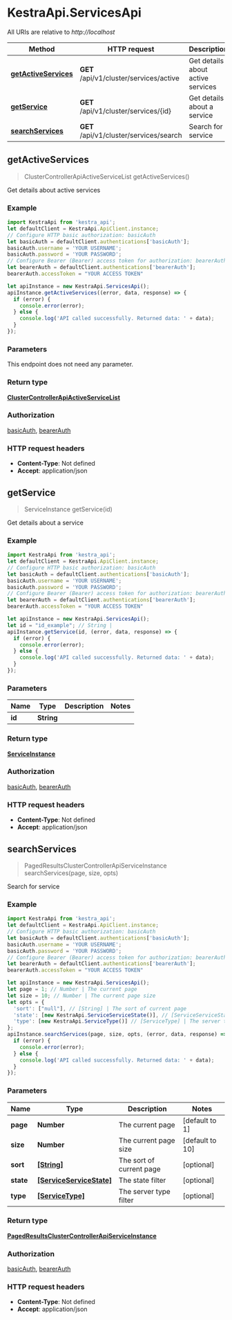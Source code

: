 # KestraApi.ServicesApi

All URIs are relative to *http://localhost*

Method | HTTP request | Description
------------- | ------------- | -------------
[**getActiveServices**](ServicesApi.md#getActiveServices) | **GET** /api/v1/cluster/services/active | Get details about active services
[**getService**](ServicesApi.md#getService) | **GET** /api/v1/cluster/services/{id} | Get details about a service
[**searchServices**](ServicesApi.md#searchServices) | **GET** /api/v1/cluster/services/search | Search for service



## getActiveServices

> ClusterControllerApiActiveServiceList getActiveServices()

Get details about active services

### Example

```javascript
import KestraApi from 'kestra_api';
let defaultClient = KestraApi.ApiClient.instance;
// Configure HTTP basic authorization: basicAuth
let basicAuth = defaultClient.authentications['basicAuth'];
basicAuth.username = 'YOUR USERNAME';
basicAuth.password = 'YOUR PASSWORD';
// Configure Bearer (Bearer) access token for authorization: bearerAuth
let bearerAuth = defaultClient.authentications['bearerAuth'];
bearerAuth.accessToken = "YOUR ACCESS TOKEN"

let apiInstance = new KestraApi.ServicesApi();
apiInstance.getActiveServices((error, data, response) => {
  if (error) {
    console.error(error);
  } else {
    console.log('API called successfully. Returned data: ' + data);
  }
});
```

### Parameters

This endpoint does not need any parameter.

### Return type

[**ClusterControllerApiActiveServiceList**](ClusterControllerApiActiveServiceList.md)

### Authorization

[basicAuth](../README.md#basicAuth), [bearerAuth](../README.md#bearerAuth)

### HTTP request headers

- **Content-Type**: Not defined
- **Accept**: application/json


## getService

> ServiceInstance getService(id)

Get details about a service

### Example

```javascript
import KestraApi from 'kestra_api';
let defaultClient = KestraApi.ApiClient.instance;
// Configure HTTP basic authorization: basicAuth
let basicAuth = defaultClient.authentications['basicAuth'];
basicAuth.username = 'YOUR USERNAME';
basicAuth.password = 'YOUR PASSWORD';
// Configure Bearer (Bearer) access token for authorization: bearerAuth
let bearerAuth = defaultClient.authentications['bearerAuth'];
bearerAuth.accessToken = "YOUR ACCESS TOKEN"

let apiInstance = new KestraApi.ServicesApi();
let id = "id_example"; // String | 
apiInstance.getService(id, (error, data, response) => {
  if (error) {
    console.error(error);
  } else {
    console.log('API called successfully. Returned data: ' + data);
  }
});
```

### Parameters


Name | Type | Description  | Notes
------------- | ------------- | ------------- | -------------
 **id** | **String**|  | 

### Return type

[**ServiceInstance**](ServiceInstance.md)

### Authorization

[basicAuth](../README.md#basicAuth), [bearerAuth](../README.md#bearerAuth)

### HTTP request headers

- **Content-Type**: Not defined
- **Accept**: application/json


## searchServices

> PagedResultsClusterControllerApiServiceInstance searchServices(page, size, opts)

Search for service

### Example

```javascript
import KestraApi from 'kestra_api';
let defaultClient = KestraApi.ApiClient.instance;
// Configure HTTP basic authorization: basicAuth
let basicAuth = defaultClient.authentications['basicAuth'];
basicAuth.username = 'YOUR USERNAME';
basicAuth.password = 'YOUR PASSWORD';
// Configure Bearer (Bearer) access token for authorization: bearerAuth
let bearerAuth = defaultClient.authentications['bearerAuth'];
bearerAuth.accessToken = "YOUR ACCESS TOKEN"

let apiInstance = new KestraApi.ServicesApi();
let page = 1; // Number | The current page
let size = 10; // Number | The current page size
let opts = {
  'sort': ["null"], // [String] | The sort of current page
  'state': [new KestraApi.ServiceServiceState()], // [ServiceServiceState] | The state filter
  'type': [new KestraApi.ServiceType()] // [ServiceType] | The server type filter
};
apiInstance.searchServices(page, size, opts, (error, data, response) => {
  if (error) {
    console.error(error);
  } else {
    console.log('API called successfully. Returned data: ' + data);
  }
});
```

### Parameters


Name | Type | Description  | Notes
------------- | ------------- | ------------- | -------------
 **page** | **Number**| The current page | [default to 1]
 **size** | **Number**| The current page size | [default to 10]
 **sort** | [**[String]**](String.md)| The sort of current page | [optional] 
 **state** | [**[ServiceServiceState]**](ServiceServiceState.md)| The state filter | [optional] 
 **type** | [**[ServiceType]**](ServiceType.md)| The server type filter | [optional] 

### Return type

[**PagedResultsClusterControllerApiServiceInstance**](PagedResultsClusterControllerApiServiceInstance.md)

### Authorization

[basicAuth](../README.md#basicAuth), [bearerAuth](../README.md#bearerAuth)

### HTTP request headers

- **Content-Type**: Not defined
- **Accept**: application/json

